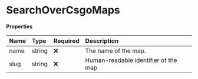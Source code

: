 # SearchOverCsgoMaps

**Properties**

| Name | Type   | Required | Description                          |
| :--- | :----- | :------- | :----------------------------------- |
| name | string | ❌       | The name of the map.                 |
| slug | string | ❌       | Human-readable identifier of the map |
